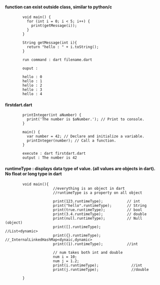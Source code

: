 #### function can exist outside class, similar to python/c

            void main() {
              for (int i = 0; i < 5; i++) {
                print(getMessage(i));
              }
            }
            
            String getMessage(int i){
              return "hello : " + i.toString();
            }

            run command : dart filename.dart
            
            ouput : 

            hello : 0
            hello : 1
            hello : 2
            hello : 3
            hello : 4


#### firstdart.dart

            printInteger(int aNumber) {
              print('The number is $aNumber.'); // Print to console.
            }

            main() {
              var number = 42; // Declare and initialize a variable.
              printInteger(number); // Call a function.
            }
            
            execute : dart firstdart.dart
            output : The number is 42


#### runtimeType : displays data type of value. (all values are objects in dart). No float or long type in dart

            void main(){
                          //everything is an object in dart
                          //runtimeType is a property on all object
                          
                          print(123.runtimeType);           // int
                          print("hello".runtimeType);       // String
                          print(true.runtimeType);          // bool
                          print(3.4.runtimeType);           // double
                          print(null.runtimeType);          // Null (object)
                          print([].runtimeType);            //List<dynamic>
                          print({}.runtimeType);            //_InternalLinkedHashMap<dynaic,dynamic>
                          print((1).runtimeType);           //int

                          // num takes both int and double
                          num i = 10;
                          num j = 1.2;
                          print(i.runtimeType);               //int
                          print(j.runtimeType);               //double

            }


